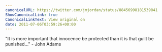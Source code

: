 ```yaml
---
canonicalURL: https://twitter.com/jmjordan/status/88456998181539841
ShowCanonicalLink: true
CanonicalLinkText: View original on
date: 2011-07-06T03:59:26+00:00
---
```

"It is more important that innocence be protected than it is that guilt be punished..." - John Adams